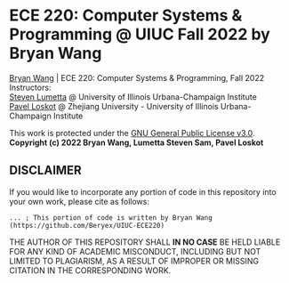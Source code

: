 # ECE 220: Computer Systems & Programming @ UIUC Fall 2022 by Bryan Wang
[Bryan Wang](https://github.com/Beryex) | ECE 220: Computer Systems & Programming, Fall 2022  
Instructors:  
[Steven Lumetta](https://ece.illinois.edu/about/directory/faculty/lumetta) @ University of Illinois Urbana-Champaign Institute  
[Pavel Loskot](https://zjui.intl.zju.edu.cn/node/1076) @ Zhejiang University - University of Illinois Urbana-Champaign Institute  

This work is protected under the [GNU General Public License v3.0](https://www.gnu.org/licenses/gpl-3.0.en.html).  
**Copyright (c) 2022 Bryan Wang, Lumetta Steven Sam, Pavel Loskot**

## DISCLAIMER
If you would like to incorporate any portion of code in this repository into your own work, please cite as follows:

```
... ; This portion of code is written by Bryan Wang (https://github.com/Beryex/UIUC-ECE220)
```

THE AUTHOR OF THIS REPOSITORY SHALL **IN NO CASE** BE HELD LIABLE FOR ANY KIND OF ACADEMIC MISCONDUCT, INCLUDING BUT NOT LIMITED TO PLAGIARISM, AS A RESULT OF IMPROPER OR MISSING CITATION IN THE CORRESPONDING WORK.
